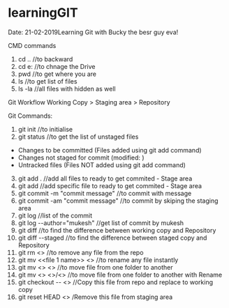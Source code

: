 # learningGIT

Date: 21-02-2019Learning Git with Bucky the besr guy eva!

CMD commands
1. cd .. //to backward
2. cd e: //to chnage the Drive
3. pwd //to get where you are
4. ls //to get list of files
5. ls -la //all files with hidden as well


Git Workflow
Working Copy > Staging area > Repository

Git Commands:
1. git init //to initialise  
2. git status //to get the list of unstaged files
 - Changes to be committed (Files added using git add command)
 - Changes not staged for commit (modified: <filenname>) 
 - Untracked files (Files NOT added using git add command) 
3. git add . //add all files to ready to get commited - Stage area
4. git add <file name> //add specific file to ready to get commited - Stage area
5. git commit -m "commit message" //to commit with message
6. git commit -am "commit message" //to commit by skiping the staging area 
7. git log //list of the commit 
8. git log --author="mukesh" //get list of commit by mukesh
9. git diff //to find the difference between working copy and Repository
10. git diff --staged //to find the difference between staged copy and Repository
11. git rm <<file name>> //to remove any file from the repo
12. git mv <<file 1 name>> <<rename file name>> //to rename any file instantly
13. git mv <<file name>> <<Folder name>> //to move file from one folder to another
14. git mv <<file name>> <<Folder name>>/<<rename file name>> //to move file from one folder to another with Rename
15. git checkout -- <<file name>> //Copy this file from repo and replace to working copy
16. git reset HEAD <<file name>> /Remove this file from staging area

